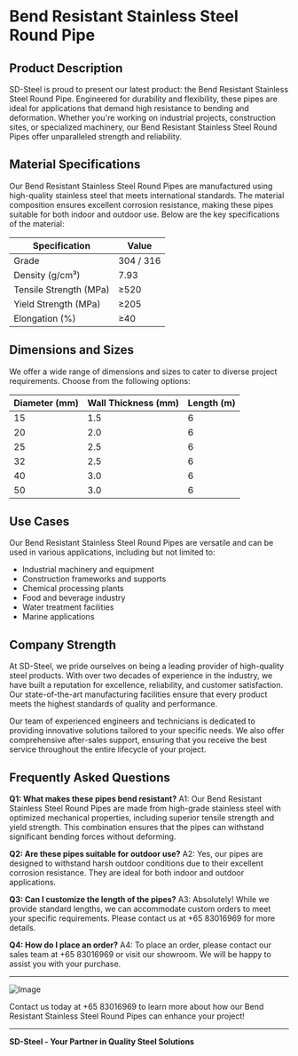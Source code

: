 # Bend Resistant Stainless Steel Round Pipe

## Product Description

SD-Steel is proud to present our latest product: the Bend Resistant Stainless Steel Round Pipe. Engineered for durability and flexibility, these pipes are ideal for applications that demand high resistance to bending and deformation. Whether you're working on industrial projects, construction sites, or specialized machinery, our Bend Resistant Stainless Steel Round Pipes offer unparalleled strength and reliability.

## Material Specifications

Our Bend Resistant Stainless Steel Round Pipes are manufactured using high-quality stainless steel that meets international standards. The material composition ensures excellent corrosion resistance, making these pipes suitable for both indoor and outdoor use. Below are the key specifications of the material:

| Specification | Value |
|---------------|-------|
| Grade         | 304 / 316 |
| Density (g/cm³) | 7.93 |
| Tensile Strength (MPa) | ≥520 |
| Yield Strength (MPa) | ≥205 |
| Elongation (%) | ≥40 |

## Dimensions and Sizes

We offer a wide range of dimensions and sizes to cater to diverse project requirements. Choose from the following options:

| Diameter (mm) | Wall Thickness (mm) | Length (m) |
|---------------|---------------------|------------|
| 15            | 1.5                 | 6          |
| 20            | 2.0                 | 6          |
| 25            | 2.5                 | 6          |
| 32            | 2.5                 | 6          |
| 40            | 3.0                 | 6          |
| 50            | 3.0                 | 6          |

## Use Cases

Our Bend Resistant Stainless Steel Round Pipes are versatile and can be used in various applications, including but not limited to:
- Industrial machinery and equipment
- Construction frameworks and supports
- Chemical processing plants
- Food and beverage industry
- Water treatment facilities
- Marine applications

## Company Strength

At SD-Steel, we pride ourselves on being a leading provider of high-quality steel products. With over two decades of experience in the industry, we have built a reputation for excellence, reliability, and customer satisfaction. Our state-of-the-art manufacturing facilities ensure that every product meets the highest standards of quality and performance. 

Our team of experienced engineers and technicians is dedicated to providing innovative solutions tailored to your specific needs. We also offer comprehensive after-sales support, ensuring that you receive the best service throughout the entire lifecycle of your project.

## Frequently Asked Questions

**Q1: What makes these pipes bend resistant?**
A1: Our Bend Resistant Stainless Steel Round Pipes are made from high-grade stainless steel with optimized mechanical properties, including superior tensile strength and yield strength. This combination ensures that the pipes can withstand significant bending forces without deforming.

**Q2: Are these pipes suitable for outdoor use?**
A2: Yes, our pipes are designed to withstand harsh outdoor conditions due to their excellent corrosion resistance. They are ideal for both indoor and outdoor applications.

**Q3: Can I customize the length of the pipes?**
A3: Absolutely! While we provide standard lengths, we can accommodate custom orders to meet your specific requirements. Please contact us at +65 83016969 for more details.

**Q4: How do I place an order?**
A4: To place an order, please contact our sales team at +65 83016969 or visit our showroom. We will be happy to assist you with your purchase.

---

![Image](https://github.com/user-attachments/assets/2567258e-e124-4816-932d-1809bd27ef0b)

Contact us today at +65 83016969 to learn more about how our Bend Resistant Stainless Steel Round Pipes can enhance your project!

---

**SD-Steel - Your Partner in Quality Steel Solutions**
